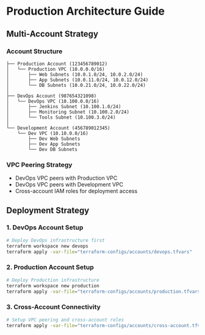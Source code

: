 # Production Architecture Guide

## Multi-Account Strategy

### Account Structure
```
├── Production Account (123456789012)
│   └── Production VPC (10.0.0.0/16)
│       ├── Web Subnets (10.0.1.0/24, 10.0.2.0/24)
│       ├── App Subnets (10.0.11.0/24, 10.0.12.0/24)
│       └── DB Subnets (10.0.21.0/24, 10.0.22.0/24)
│
├── DevOps Account (987654321098)
│   └── DevOps VPC (10.100.0.0/16)
│       ├── Jenkins Subnet (10.100.1.0/24)
│       ├── Monitoring Subnet (10.100.2.0/24)
│       └── Tools Subnet (10.100.3.0/24)
│
└── Development Account (456789012345)
    └── Dev VPC (10.10.0.0/16)
        ├── Dev Web Subnets
        ├── Dev App Subnets
        └── Dev DB Subnets
```

### VPC Peering Strategy
- DevOps VPC peers with Production VPC
- DevOps VPC peers with Development VPC
- Cross-account IAM roles for deployment access

## Deployment Strategy

### 1. DevOps Account Setup
```bash
# Deploy DevOps infrastructure first
terraform workspace new devops
terraform apply -var-file="terraform-configs/accounts/devops.tfvars"
```

### 2. Production Account Setup
```bash
# Deploy Production infrastructure
terraform workspace new production
terraform apply -var-file="terraform-configs/accounts/production.tfvars"
```

### 3. Cross-Account Connectivity
```bash
# Setup VPC peering and cross-account roles
terraform apply -var-file="terraform-configs/accounts/cross-account.tfvars"
```